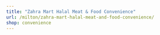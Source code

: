 ```yaml
---
title: "Zahra Mart Halal Meat & Food Convenience"
url: /milton/zahra-mart-halal-meat-and-food-convenience/
shop: convenience
---
```

